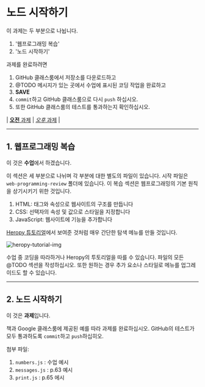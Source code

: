 # 노드 시작하기

이 과제는 두 부분으로 나뉩니다.

1. '웹프로그래밍 복습'
2. '노드 시작하기'

과제를 완료하려면

1. GitHub 클래스룸에서 저장소를 다운로드하고
2. @TODO 메시지가 있는 곳에서 수업에 표시된 코딩 작업을 완료하고
3. **SAVE**
4. `commit`하고 GitHub 클래스룸으로 다시 `push` 하십시오.
5. 또한 GitHub 클래스룸의 테스트를 통과하는지 확인하십시오.

| [**오전** 과제]() | [_오후_ 과제]() |

---

## 1. 웹프로그래밍 복습

이 것은 **수업**에서 하겠습니다.

이 섹션은 세 부분으로 나뉘며 각 부분에 대한 별도의 파일이 있습니다. 시작 파일은 `web-programming-review` 폴더에 있습니다. 이 복습 섹션은 웹프로그래밍의 기본 원칙을 상기시키기 위한 것입니다.

1. HTML: 태그와 속성으로 웹사이트의 구조를 만듭니다
2. CSS: 선택자의 속성 및 값으로 스타일을 지정합니다
3. JavaScript: 웹사이트에 기능을 추가합니다

[Heropy 튜토리얼](https://heropy.blog/2019/04/24/html-css-starter/)에서 보여준 것처럼 매우 간단한 탐색 메뉴를 만들 것입니다.

![heropy-tutorial-img](https://heropy.blog/images/screenshot/html-css-starter/guthub_clone_page_header_structure.jpg)

수업 중 코딩을 따라하거나 Heropy의 투토리얼을 따를 수 있습니다. 파일의 모든 @TODO 섹션을 작성하십시오. 또한 원하는 경우 추가 요소나 스타일로 메뉴를 업그레이드도 할 수 있습니다.

---

## 2. 노드 시작하기

이 것은 **과제**입니다.

책과 Google 클래스룸에 제공된 예를 따라 과제를 완료하십시오. GitHub의 테스트가 모두 통과하도록 `commit`하고 `push`하십히오.

첨부 파일:

1. `numbers.js` : 수업 예시
2. `messages.js` : p.63 예시
3. `print.js` : p.65 에시
